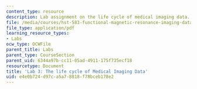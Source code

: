 ```yaml
---
content_type: resource
description: Lab assignment on the life cycle of medical imaging data.
file: /media/courses/hst-583-functional-magnetic-resonance-imaging-data-acquisition-and-analysis-fall-2008/e4e0b724d97ca5a78818f78bceb178e2_lab3_slides.pdf
file_type: application/pdf
learning_resource_types:
- Labs
ocw_type: OCWFile
parent_title: Labs
parent_type: CourseSection
parent_uid: 6344a97b-cc11-05ad-4911-175f735ecf18
resourcetype: Document
title: 'Lab 3: The life cycle of Medical Imaging Data'
uid: e4e0b724-d97c-a5a7-8818-f78bceb178e2
---
```

